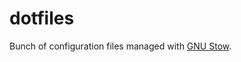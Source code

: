 # dotfiles

Bunch of configuration files managed with [GNU Stow](https://www.gnu.org/software/stow/).
